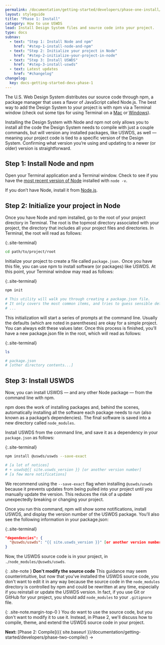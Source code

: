 ```yaml
---
permalink: /documentation/getting-started/developers/phase-one-install/
layout: styleguide
title: "Phase 1: Install"
category: How to use USWDS
lead: Install Design System files and source code into your project.
type: docs
subnav:
  - text: "Step 1: Install Node and npm"
    href: "#step-1-install-node-and-npm"
  - text: "Step 2: Initialize your project in Node"
    href: "#step-2-initialize-your-project-in-node"
  - text: "Step 3: Install USWDS"
    href: "#step-3-install-uswds"
  - text: Latest updates
    href: "#changelog"
changelog:
  key: docs-getting-started-devs-phase-1
---
```


The U.S. Web Design System distributes our source code through npm, a package manager that uses a flavor of JavaScript called Node.js. The best way to add the Design System to your project is with npm via a Terminal window (check out some tips for using Terminal on a [Mac](https://support.apple.com/guide/terminal/open-or-quit-terminal-apd5265185d-f365-44cb-8b09-71a064a42125/mac) or [Windows](https://www.microsoft.com/en-us/p/windows-terminal/9n0dx20hk701?rtc=1&activetab=pivot:overviewtab)).

Installing the Design System with Node and npm not only allows you to install all the code the Design System needs to compile with just a couple commands, but will version any installed packages, like USWDS, as well — meaning your project code is tied to a specific version of the Design System. Confirming what version you’re using and updating to a newer (or older) version is straightforward.

## Step 1: Install Node and npm
Open your Terminal application and a Terminal window. Check to see if you have the [most recent version of Node](https://github.com/uswds/uswds/blob/develop/.nvmrc) installed with `node -v`.

If you don’t have Node, install it from [Node.js](https://nodejs.org/en/download/).

## Step 2: Initialize your project in Node
Once you have Node and npm installed, go to the root of your project directory in Terminal. The root is the topmost directory associated with your project, the directory that includes all your project files and directories. In Terminal, the root will read as follows:

{:.site-terminal}
```bash
cd path/to/project/root
```

Initialize your project to create a file called `package.json.` Once you have this file, you can use npm to install software (or packages) like USWDS. At this point, your Terminal window may read as follows:

{:.site-terminal}
```bash
npm init

# This utility will walk you through creating a package.json file.
# It only covers the most common items, and tries to guess sensible defaults.
# ...
```

This initialization will start a series of prompts at the command line. Usually the defaults (which are noted in parentheses) are okay for a simple project. You can always edit these values later. Once this process is finished, you’ll have a new package.json file in the root, which will read as follows:

{:.site-terminal}
```bash
ls

# package.json
# [other directory contents...]
```

## Step 3: Install USWDS
Now, you can install USWDS — and any other Node package — from the command line with npm.

npm does the work of installing packages and, behind the scenes, automatically installing all the software each package needs to run (also known as a package’s dependencies). The final software is saved into a new directory called `node_modules`.

Install USWDS from the command line, and save it as a dependency in your `package.json` as follows:

{:.site-terminal}
```bash
npm install @uswds/uswds --save-exact

# [a lot of notices]
# + uswds@{{ site.uswds_version }} [or another version number]
# [a few more notifications]
```

We recommend using the `--save-exact` flag when installing `@uswds/uswds` because it prevents updates from being pulled into your project until you manually update the version. This reduces the risk of a update unexpectedly breaking or changing your project.

Once you run this command, npm will show some notifications, install USWDS, and display the version number of the USWDS package. You’ll also see the following information in your package.json:

{:.site-terminal}
```json
"dependencies": {
  "@uswds/uswds": "{{ site.uswds_version }}" [or another version number]
}
```

Now, the USWDS source code is in your project, in `./node_modules/@uswds/uswds`.

{: .site-note }
**Don't modify the source code**
This guidance may seem counterintuitive, but now that you've installed the USWDS source code, you don't want to edit it in any way because the source code in the `node_modules` directory is controlled by npm and could be rewritten at any time, especially if you reinstall or update the USWDS version. In fact, if you use Git or GitHub for your project, you should add `node_modules` to your `.gitignore` file.

{: .site-note.margin-top-0 }
You do want to use the source code, but you don't want to modify it to use it. Instead, in Phase 2, we'll discuss how to compile, theme, and extend the USWDS source code in your project.

**Next:** [Phase 2: Compile]({{ site.baseurl }}/documentation/getting-started/developers/phase-two-compile/) →
